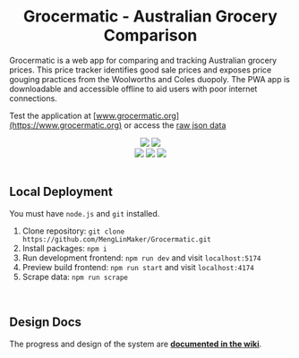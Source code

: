 <h1 align="center">
 Grocermatic - Australian Grocery Comparison
</h1>

Grocermatic is a web app for comparing and tracking Australian grocery prices. This price tracker identifies good sale prices and exposes price gouging practices from the Woolworths and Coles duopoly. The PWA app is downloadable and accessible offline to aid users with poor internet connections.

Test the application at [www.grocermatic.org](https://www.grocermatic.org) or access the [raw json data](https://product.grocermatic.org/cleanProductInfo.json)

<div flex align="center">
  <img src="https://img.shields.io/github/actions/workflow/status/MengLinMaker/Grocermatic/scrape.yml?style=for-the-badge&label=Webscrape">
  <img src="https://img.shields.io/website?url=https%3A%2F%2Fwww.grocermatic.org&style=for-the-badge">
</div>
<div flex align="center">
  <img src="https://img.shields.io/mozilla-observatory/grade-score/grocermatic.pages.dev?style=for-the-badge">
  <img src="https://img.shields.io/hsts/preload/grocermatic.pages.dev?style=for-the-badge&label=hsts">
  <img src="https://img.shields.io/w3c-validation/html?targetUrl=https%3A%2F%2Fwww.grocermatic.org&style=for-the-badge">
</div>

<div>&nbsp</div>

## Local Deployment
You must have `node.js` and `git` installed.

1. Clone repository: `git clone https://github.com/MengLinMaker/Grocermatic.git`
2. Install packages: `npm i`
3. Run development frontend: `npm run dev` and visit `localhost:5174`
4. Preview build frontend: `npm run start` and visit `localhost:4174`
5. Scrape data: `npm run scrape`

<div>&nbsp</div>

## Design Docs

The progress and design of the system are **[documented in the wiki](https://github.com/MengLinMaker/Grocery-Suggester/wiki)**.
